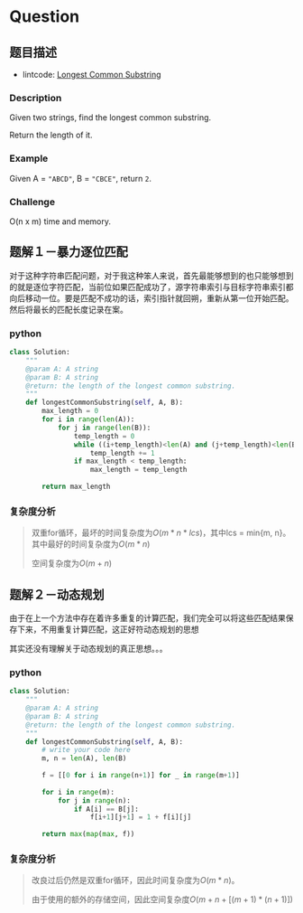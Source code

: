 # Question

## 题目描述

- lintcode: [Longest Common Substring](https://www.lintcode.com/problem/longest-common-substring/description)

### Description

Given two strings, find the longest common substring.

Return the length of it.

### Example

Given A = `"ABCD"`, B = `"CBCE"`, return `2`.

### Challenge

O(n x m) time and memory.

## 题解１－暴力逐位匹配

对于这种字符串匹配问题，对于我这种笨人来说，首先最能够想到的也只能够想到的就是逐位字符匹配，当前位如果匹配成功了，源字符串索引与目标字符串索引都向后移动一位。要是匹配不成功的话，索引指针就回朔，重新从第一位开始匹配。然后将最长的匹配长度记录在案。

### python

```python
class Solution:
    """
    @param A: A string
    @param B: A string
    @return: the length of the longest common substring.
    """
    def longestCommonSubstring(self, A, B):
        max_length = 0
        for i in range(len(A)):
            for j in range(len(B)):
                temp_length = 0
                while ((i+temp_length)<len(A) and (j+temp_length)<len(B) and A[i+temp_length] == B[j+temp_length]):
                    temp_length += 1
                if max_length < temp_length:
                    max_length = temp_length
        
        return max_length
```

### 复杂度分析

> 双重for循环，最坏的时间复杂度为$O(m*n*lcs)$，其中lcs = min{m, n}。其中最好的时间复杂度为$O(m*n)$
>
> 空间复杂度为$O(m+n)$

## 题解２－动态规划　

由于在上一个方法中存在着许多重复的计算匹配，我们完全可以将这些匹配结果保存下来，不用重复计算匹配，这正好符动态规划的思想

其实还没有理解关于动态规划的真正思想。。。

### python

```python
class Solution:
    """
    @param A: A string
    @param B: A string
    @return: the length of the longest common substring.
    """
    def longestCommonSubstring(self, A, B):
        # write your code here
        m, n = len(A), len(B)
       
        f = [[0 for i in range(n+1)] for _ in range(m+1)]
        
        for i in range(m):
            for j in range(n):
                if A[i] == B[j]:
                    f[i+1][j+1] = 1 + f[i][j]
       
        return max(map(max, f))
```

### 复杂度分析

> 改良过后仍然是双重for循环，因此时间复杂度为$O(m*n)$。
>
> 由于使用的额外的存储空间，因此空间复杂度$O(m+n+[(m+1)*(n+1)])$